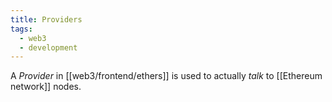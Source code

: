 ```yaml
---
title: Providers
tags:
  - web3
  - development
---
```


A _Provider_ in [[web3/frontend/ethers]] is used to actually _talk_ to [[Ethereum network]] nodes.
